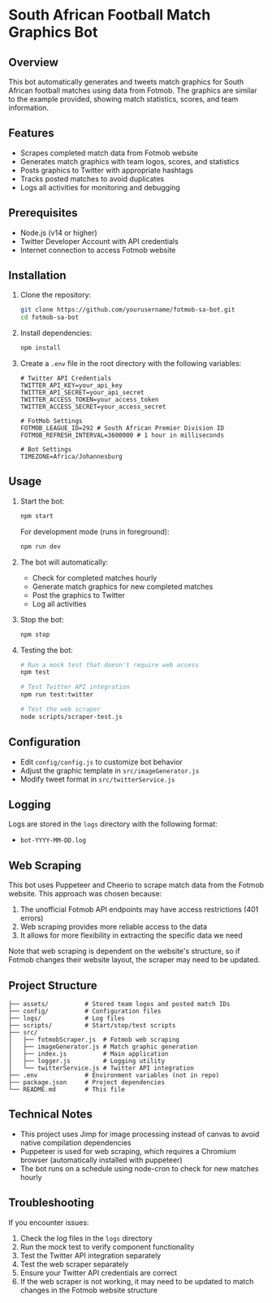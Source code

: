 # South African Football Match Graphics Bot

## Overview
This bot automatically generates and tweets match graphics for South African football matches using data from Fotmob. The graphics are similar to the example provided, showing match statistics, scores, and team information.

## Features
- Scrapes completed match data from Fotmob website
- Generates match graphics with team logos, scores, and statistics
- Posts graphics to Twitter with appropriate hashtags
- Tracks posted matches to avoid duplicates
- Logs all activities for monitoring and debugging

## Prerequisites
- Node.js (v14 or higher)
- Twitter Developer Account with API credentials
- Internet connection to access Fotmob website

## Installation

1. Clone the repository:
   ```bash
   git clone https://github.com/yourusername/fotmob-sa-bot.git
   cd fotmob-sa-bot
   ```

2. Install dependencies:
   ```bash
   npm install
   ```

3. Create a `.env` file in the root directory with the following variables:
   ```
   # Twitter API Credentials
   TWITTER_API_KEY=your_api_key
   TWITTER_API_SECRET=your_api_secret
   TWITTER_ACCESS_TOKEN=your_access_token
   TWITTER_ACCESS_SECRET=your_access_secret

   # FotMob Settings
   FOTMOB_LEAGUE_ID=292 # South African Premier Division ID
   FOTMOB_REFRESH_INTERVAL=3600000 # 1 hour in milliseconds

   # Bot Settings
   TIMEZONE=Africa/Johannesburg
   ```

## Usage

1. Start the bot:
   ```bash
   npm start
   ```

   For development mode (runs in foreground):
   ```bash
   npm run dev
   ```

2. The bot will automatically:
   - Check for completed matches hourly
   - Generate match graphics for new completed matches
   - Post the graphics to Twitter
   - Log all activities

3. Stop the bot:
   ```bash
   npm stop
   ```

4. Testing the bot:
   ```bash
   # Run a mock test that doesn't require web access
   npm test
   
   # Test Twitter API integration
   npm run test:twitter
   
   # Test the web scraper
   node scripts/scraper-test.js
   ```

## Configuration

- Edit `config/config.js` to customize bot behavior
- Adjust the graphic template in `src/imageGenerator.js`
- Modify tweet format in `src/twitterService.js`

## Logging

Logs are stored in the `logs` directory with the following format:
- `bot-YYYY-MM-DD.log`

## Web Scraping

This bot uses Puppeteer and Cheerio to scrape match data from the Fotmob website. This approach was chosen because:

1. The unofficial Fotmob API endpoints may have access restrictions (401 errors)
2. Web scraping provides more reliable access to the data
3. It allows for more flexibility in extracting the specific data we need

Note that web scraping is dependent on the website's structure, so if Fotmob changes their website layout, the scraper may need to be updated.

## Project Structure

```
├── assets/          # Stored team logos and posted match IDs
├── config/          # Configuration files
├── logs/            # Log files
├── scripts/         # Start/stop/test scripts
├── src/
│   ├── fotmobScraper.js  # Fotmob web scraping
│   ├── imageGenerator.js # Match graphic generation
│   ├── index.js          # Main application
│   ├── logger.js         # Logging utility
│   └── twitterService.js # Twitter API integration
├── .env             # Environment variables (not in repo)
├── package.json     # Project dependencies
└── README.md        # This file
```

## Technical Notes

- This project uses Jimp for image processing instead of canvas to avoid native compilation dependencies
- Puppeteer is used for web scraping, which requires a Chromium browser (automatically installed with puppeteer)
- The bot runs on a schedule using node-cron to check for new matches hourly

## Troubleshooting

If you encounter issues:

1. Check the log files in the `logs` directory
2. Run the mock test to verify component functionality
3. Test the Twitter API integration separately
4. Test the web scraper separately
5. Ensure your Twitter API credentials are correct
6. If the web scraper is not working, it may need to be updated to match changes in the Fotmob website structure